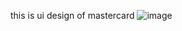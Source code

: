 this is ui design of mastercard
![image](https://github.com/user-attachments/assets/47d272f0-c5cd-4383-ab12-c67ea1f1189f)

